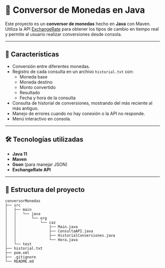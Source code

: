 # 💱 Conversor de Monedas en Java

Este proyecto es un **conversor de monedas** hecho en **Java** con Maven.  
Utiliza la API [ExchangeRate](https://www.exchangerate-api.com/) para obtener los tipos de cambio en tiempo real y permite al usuario realizar conversiones desde consola.

---

## 📌 Características

- Conversión entre diferentes monedas.
- Registro de cada consulta en un archivo `historial.txt` con:
    - Moneda base
    - Moneda destino
    - Monto convertido
    - Resultado
    - Fecha y hora de la consulta
- Consulta de historial de conversiones, mostrando del más reciente al más antiguo.
- Manejo de errores cuando no hay conexión o la API no responde.
- Menú interactivo en consola.

---

## 🛠️ Tecnologías utilizadas

- **Java 11**
- **Maven**
- **Gson** (para manejar JSON)
- **ExchangeRate API**

---

## 📂 Estructura del proyecto

```text
conversorMonedas
├── src
│   ├── main
│   │   └── java
│   │       └── org
│   │           └── caz
│   │               ├── Main.java
│   │               ├── ConsultaAPI.java
│   │               ├── HistorialConversiones.java
│   │               └── Hora.java
│   └── test
├── historial.txt
├── pom.xml
├── .gitignore
└── README.md
```